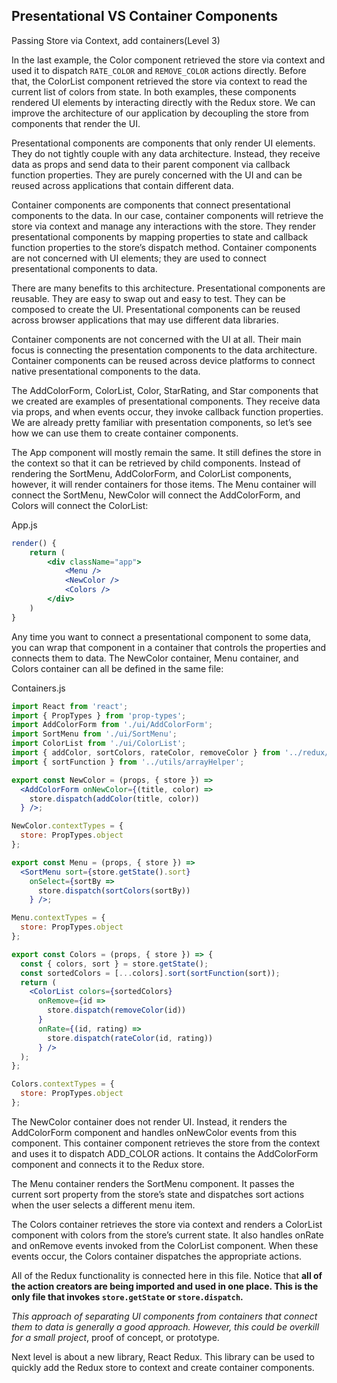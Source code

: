 ## Presentational VS Container Components

Passing Store via Context, add containers(Level 3)

In the last example, the Color component retrieved the store via context and used it to dispatch `RATE_COLOR` and `REMOVE_COLOR` actions directly. Before that, the ColorList component retrieved the store via context to read the current list of colors from state. In both examples, these components rendered UI elements by interacting directly with the Redux store. We can improve the architecture of our application by decoupling the store from components that render the UI.

Presentational components are components that only render UI elements. They do not tightly couple with any data architecture. Instead, they receive data as props and send data to their parent component via callback function properties. They are purely concerned with the UI and can be reused across applications that contain different data.

Container components are components that connect presentational components to the data. In our case, container components will retrieve the store via context and manage any interactions with the store. They render presentational components by mapping properties to state and callback function properties to the store’s dispatch method. Container components are not concerned with UI elements; they are used to connect presentational components to data.

There are many benefits to this architecture. Presentational components are reusable. They are easy to swap out and easy to test. They can be composed to create the UI. Presentational components can be reused across browser applications that may use different data libraries.

Container components are not concerned with the UI at all. Their main focus is connecting the presentation components to the data architecture. Container components can be reused across device platforms to connect native presentational components to the data.

The AddColorForm, ColorList, Color, StarRating, and Star components that we created are examples of presentational components. They receive data via props, and when events occur, they invoke callback function properties. We are already pretty familiar with presentation components, so let’s see how we can use them to create container components.

The App component will mostly remain the same. It still defines the store in the context so that it can be retrieved by child components. Instead of rendering the SortMenu, AddColorForm, and ColorList components, however, it will render containers for those items. The Menu container will connect the SortMenu, NewColor will connect the AddColorForm, and Colors will connect the ColorList:

App.js

```jsx
render() {
    return (
        <div className="app">
            <Menu />
            <NewColor />
            <Colors />
        </div>
    )
}
```

Any time you want to connect a presentational component to some data, you can wrap that component in a container that controls the properties and connects them to data. The NewColor container, Menu container, and Colors container can all be defined in the same file:

Containers.js

```jsx
import React from 'react';
import { PropTypes } from 'prop-types';
import AddColorForm from './ui/AddColorForm';
import SortMenu from './ui/SortMenu';
import ColorList from './ui/ColorList';
import { addColor, sortColors, rateColor, removeColor } from '../redux/actions.color';
import { sortFunction } from '../utils/arrayHelper';

export const NewColor = (props, { store }) =>
  <AddColorForm onNewColor={(title, color) =>
    store.dispatch(addColor(title, color))
  } />;

NewColor.contextTypes = {
  store: PropTypes.object
};

export const Menu = (props, { store }) =>
  <SortMenu sort={store.getState().sort}
    onSelect={sortBy =>
      store.dispatch(sortColors(sortBy))
    } />;

Menu.contextTypes = {
  store: PropTypes.object
};

export const Colors = (props, { store }) => {
  const { colors, sort } = store.getState();
  const sortedColors = [...colors].sort(sortFunction(sort));
  return (
    <ColorList colors={sortedColors}
      onRemove={id =>
        store.dispatch(removeColor(id))
      }
      onRate={(id, rating) =>
        store.dispatch(rateColor(id, rating))
      } />
  );
};

Colors.contextTypes = {
  store: PropTypes.object
};
```

The NewColor container does not render UI. Instead, it renders the AddColorForm component and handles onNewColor events from this component. This container component retrieves the store from the context and uses it to dispatch ADD_COLOR actions. It contains the AddColorForm component and connects it to the Redux store.

The Menu container renders the SortMenu component. It passes the current sort property from the store’s state and dispatches sort actions when the user selects a different menu item.

The Colors container retrieves the store via context and renders a ColorList component with colors from the store’s current state. It also handles onRate and onRemove events invoked from the ColorList component. When these events occur, the Colors container dispatches the appropriate actions.

All of the Redux functionality is connected here in this file. Notice that **all of the action creators are being imported and used in one place. This is the only file that invokes `store.getState` or `store.dispatch`.**

_This approach of separating UI components from containers that connect them to data is generally a good approach. However, this could be overkill for a small project_, proof of concept, or prototype.

Next level is about a new library, React Redux. This library can be used to quickly add the Redux store to context and create container components.

